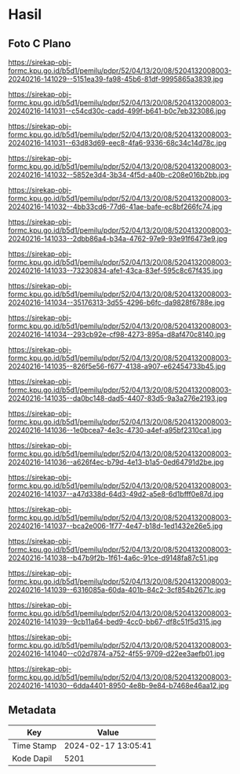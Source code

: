 # Hasil

## Foto C Plano

https://sirekap-obj-formc.kpu.go.id/b5d1/pemilu/pdpr/52/04/13/20/08/5204132008003-20240216-141029--5151ea39-fa98-45b6-81df-9995865a3839.jpg

https://sirekap-obj-formc.kpu.go.id/b5d1/pemilu/pdpr/52/04/13/20/08/5204132008003-20240216-141031--c54cd30c-cadd-499f-b641-b0c7eb323086.jpg

https://sirekap-obj-formc.kpu.go.id/b5d1/pemilu/pdpr/52/04/13/20/08/5204132008003-20240216-141031--63d83d69-eec8-4fa6-9336-68c34c14d78c.jpg

https://sirekap-obj-formc.kpu.go.id/b5d1/pemilu/pdpr/52/04/13/20/08/5204132008003-20240216-141032--5852e3d4-3b34-4f5d-a40b-c208e016b2bb.jpg

https://sirekap-obj-formc.kpu.go.id/b5d1/pemilu/pdpr/52/04/13/20/08/5204132008003-20240216-141032--4bb33cd6-77d6-41ae-bafe-ec8bf266fc74.jpg

https://sirekap-obj-formc.kpu.go.id/b5d1/pemilu/pdpr/52/04/13/20/08/5204132008003-20240216-141033--2dbb86a4-b34a-4762-97e9-93e91f6473e9.jpg

https://sirekap-obj-formc.kpu.go.id/b5d1/pemilu/pdpr/52/04/13/20/08/5204132008003-20240216-141033--73230834-afe1-43ca-83ef-595c8c67f435.jpg

https://sirekap-obj-formc.kpu.go.id/b5d1/pemilu/pdpr/52/04/13/20/08/5204132008003-20240216-141034--35176313-3d55-4296-b6fc-da9828f6788e.jpg

https://sirekap-obj-formc.kpu.go.id/b5d1/pemilu/pdpr/52/04/13/20/08/5204132008003-20240216-141034--293cb92e-cf98-4273-895a-d8af470c8140.jpg

https://sirekap-obj-formc.kpu.go.id/b5d1/pemilu/pdpr/52/04/13/20/08/5204132008003-20240216-141035--826f5e56-f677-4138-a907-e62454733b45.jpg

https://sirekap-obj-formc.kpu.go.id/b5d1/pemilu/pdpr/52/04/13/20/08/5204132008003-20240216-141035--da0bc148-dad5-4407-83d5-9a3a276e2193.jpg

https://sirekap-obj-formc.kpu.go.id/b5d1/pemilu/pdpr/52/04/13/20/08/5204132008003-20240216-141036--1e0bcea7-4e3c-4730-a4ef-a95bf2310ca1.jpg

https://sirekap-obj-formc.kpu.go.id/b5d1/pemilu/pdpr/52/04/13/20/08/5204132008003-20240216-141036--a626f4ec-b79d-4e13-b1a5-0ed64791d2be.jpg

https://sirekap-obj-formc.kpu.go.id/b5d1/pemilu/pdpr/52/04/13/20/08/5204132008003-20240216-141037--a47d338d-64d3-49d2-a5e8-6d1bfff0e87d.jpg

https://sirekap-obj-formc.kpu.go.id/b5d1/pemilu/pdpr/52/04/13/20/08/5204132008003-20240216-141037--bca2e006-1f77-4e47-b18d-1ed1432e26e5.jpg

https://sirekap-obj-formc.kpu.go.id/b5d1/pemilu/pdpr/52/04/13/20/08/5204132008003-20240216-141038--b47b9f2b-1f61-4a6c-91ce-d9148fa87c51.jpg

https://sirekap-obj-formc.kpu.go.id/b5d1/pemilu/pdpr/52/04/13/20/08/5204132008003-20240216-141039--6316085a-60da-401b-84c2-3cf854b2671c.jpg

https://sirekap-obj-formc.kpu.go.id/b5d1/pemilu/pdpr/52/04/13/20/08/5204132008003-20240216-141039--9cb11a64-bed9-4cc0-bb67-df8c51f5d315.jpg

https://sirekap-obj-formc.kpu.go.id/b5d1/pemilu/pdpr/52/04/13/20/08/5204132008003-20240216-141040--c02d7874-a752-4f55-9709-d22ee3aefb01.jpg

https://sirekap-obj-formc.kpu.go.id/b5d1/pemilu/pdpr/52/04/13/20/08/5204132008003-20240216-141030--6dda4401-8950-4e8b-9e84-b7468e46aa12.jpg


## Metadata

| Key        | Value               |
| ---------- | ------------------- |
| Time Stamp | 2024-02-17 13:05:41 |
| Kode Dapil | 5201                |



